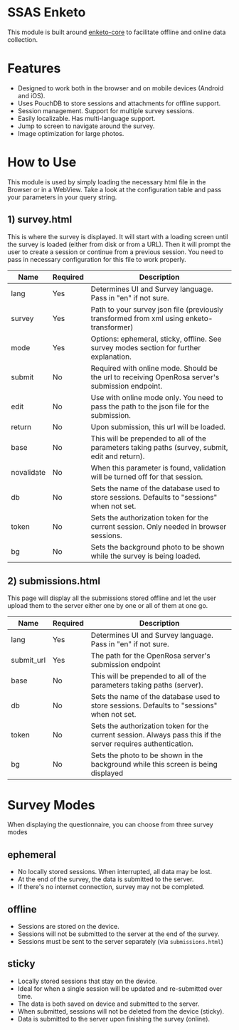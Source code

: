 SSAS Enketo
=========================

This module is built around [enketo-core](https://github.com/enketo/enketo-core) to facilitate offline and online data collection.

# Features

+ Designed to work both in the browser and on mobile devices (Android and iOS). 
+ Uses PouchDB to store sessions and attachments for offline support.
+ Session management. Support for multiple survey sessions.
+ Easily localizable. Has multi-language support.
+ Jump to screen to navigate around the survey.
+ Image optimization for large photos.


# How to Use

This module is used by simply loading the necessary html file in the Browser or in a WebView.
Take a look at the configuration table and pass your parameters in your query string.

## 1) survey.html

This is where the survey is displayed. It will start with a loading screen until the survey is loaded (either from disk or from a URL). Then it will prompt the user to create a session or continue from a previous session. You need to pass in necessary configuration for this file to work properly.


| Name       | Required | Description                                                                                             |
|------------|----------|---------------------------------------------------------------------------------------------------------|
| lang       | Yes      | Determines UI and Survey language. Pass in "en" if not sure.                                            |
| survey     | Yes      | Path to your survey json file (previously transformed from xml using enketo-transformer)                |
| mode       | Yes      | Options: ephemeral, sticky, offline. See survey modes section for further explanation.                  |
| submit     | No       | Required with online mode. Should be the url to receiving OpenRosa server's submission endpoint.        |
| edit       | No       | Use with online mode only. You need to pass the path to the json file for the submission.               |
| return     | No       | Upon submission, this url will be loaded.                                                               |
| base       | No       | This will be prepended to all of the parameters taking paths (survey, submit, edit and return).         |
| novalidate | No       | When this parameter is found, validation will be turned off for that session.                           |
| db         | No       | Sets the name of the database used to store sessions. Defaults to "sessions" when not set.              |
| token      | No       | Sets the authorization token for the current session. Only needed in browser sessions.                  |
| bg         | No       | Sets the background photo to be shown while the survey is being loaded.                                 |


## 2) submissions.html

This page will display all the submissions stored offline and let the user upload them to the server either one by one or all of them at one go.

 Name       | Required | Description                                                                                             |
|------------|----------|---------------------------------------------------------------------------------------------------------|
| lang       | Yes      | Determines UI and Survey language. Pass in "en" if not sure.                                            |
| submit_url       | Yes      | The path for the OpenRosa server's submission endpoint                                                |
| base       | No       | This will be prepended to all of the parameters taking paths (server).                                  |
| db         | No       | Sets the name of the database used to store sessions. Defaults to "sessions" when not set.              |
| token      | No       | Sets the authorization token for the current session. Always pass this if the server requires authentication.  |	
| bg         | No       | Sets the photo to be shown in the background while this screen is being displayed                       |


# Survey Modes

When displaying the questionnaire, you can choose from three survey modes

## ephemeral

* No locally stored sessions. When interrupted, all data may be lost.
* At the end of the survey, the data is submitted to the server.
* If there's no internet connection, survey may not be completed.

## offline

* Sessions are stored on the device.
* Sessions will not be submitted to the server at the end of the survey.
* Sessions must be sent to the server separately (via `submissions.html`)

## sticky

* Locally stored sessions that stay on the device.
* Ideal for when a single session will be updated and re-submitted over time.
* The data is both saved on device and submitted to the server.
* When submitted, sessions will not be deleted from the device (sticky).
* Data is submitted to the server upon finishing the survey (online).